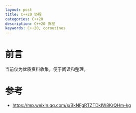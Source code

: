 ```yaml
---
layout: post
title: C++20 协程
categories: C++20
description: C++20 协程
keywords: C++20, coroutines
---
```


# 前言
当前仅为优质资料收集，便于阅读和整理。




# 参考
- https://mp.weixin.qq.com/s/BkNFgRTZTDkIW8KrQHm-kg 